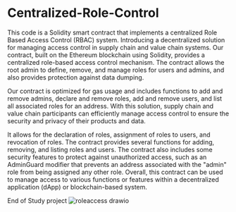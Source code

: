 # Centralized-Role-Control
This code is a Solidity smart contract that implements a centralized Role Based Access Control (RBAC) system.
Introducing a decentralized solution for managing access control in supply chain and value chain systems. Our contract, built on the Ethereum blockchain using Solidity, provides a centralized role-based access control mechanism. The contract allows the root admin to define, remove, and manage roles for users and admins, and also provides protection against data dumping.

Our contract is optimized for gas usage and includes functions to add and remove admins, declare and remove roles, add and remove users, and list all associated roles for an address. With this solution, supply chain and value chain participants can efficiently manage access control to ensure the security and privacy of their products and data.

It allows for the declaration of roles, assignment of roles to users, and revocation of roles. The contract provides several functions for adding, removing, and listing roles and users. The contract also includes some security features to protect against unauthorized access, such as an AdminGuard modifier that prevents an address associated with the "admin" role from being assigned any other role. Overall, this contract can be used to manage access to various functions or features within a decentralized application (dApp) or blockchain-based system.

End of Study project 
![roleaccess drawio](https://user-images.githubusercontent.com/124497891/232068142-4e73cbcb-1b1e-4559-8e07-935af2946035.png)
